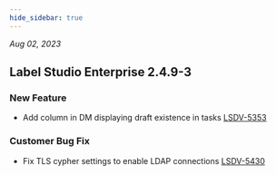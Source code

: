```yaml
---
hide_sidebar: true
---
```


*Aug 02, 2023*

## Label Studio Enterprise 2.4.9-3
### New Feature
- Add column in DM displaying draft existence in tasks [LSDV-5353](https://labelstudio.aha.io/features/LSDV-5353)

### Customer Bug Fix
- Fix TLS cypher settings to enable LDAP connections [LSDV-5430](https://labelstudio.aha.io/features/LSDV-5430)

